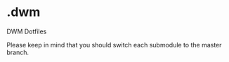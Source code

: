 # .dwm

DWM Dotfiles

Please keep in mind that you should switch each submodule to the master branch.
